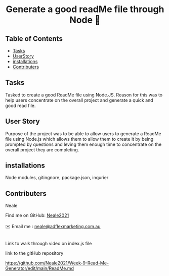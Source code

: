 
<h1 align="center">Generate a good readMe file through Node 👋</h1>
  
## Table of Contents
- [Tasks](#Tasks)
- [UserStory](#UserStory)
- [installations](#installations)
- [Contributers](#contributers)

## Tasks
Tasked to create a good ReadMe file using Node.JS. Reason for this was to help users concentrate on the overall project and generate a quick and good read file.

## User Story
 Purpose of the project was to be able to allow users to generate a ReadMe file using Node.js which allows them to allow them to create it by being prompted by questions and leving them enough time to concentrate on the overall project they are completing.

## installations
 Node modules, gitingnore, package.json, inqurier

## Contributers
Neale

Find me on GitHub: [Neale2021](https://github.com/Neale2021)<br />
<br />
✉️ Email me : neale@adflexmarketing.com.au<br /><br />


Link to walk through video on index.js file


link to the gitHub repository 

https://github.com/Neale2021/Week-9-Read-Me-Generator/edit/main/ReadMe.md
    
